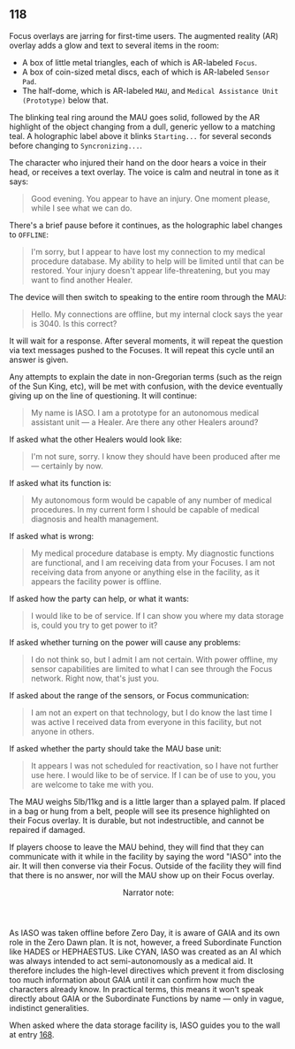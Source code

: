 ## 118

Focus overlays are jarring for first-time users.
The augmented reality (AR) overlay adds a glow and text to several items in the room:

* A box of little metal triangles, each of which is AR-labeled `Focus`.
* A box of coin-sized metal discs, each of which is AR-labeled `Sensor Pad`.
* The half-dome, which is AR-labeled `MAU`, and `Medical Assistance Unit (Prototype)` below that.

The blinking teal ring around the MAU goes solid, followed by the AR highlight of the object changing from a dull, generic yellow to a matching teal.
A holographic label above it blinks `Starting...` for several seconds before changing to `Syncronizing...`.

The character who injured their hand on the door hears a voice in their head, or receives a text overlay.
The voice is calm and neutral in tone as it says:

> Good evening.
> You appear to have an injury.
> One moment please, while I see what we can do.

There's a brief pause before it continues, as the holographic label changes to `OFFLINE`:

> I'm sorry, but I appear to have lost my connection to my medical procedure database.
> My ability to help will be limited until that can be restored.
> Your injury doesn't appear life-threatening, but you may want to find another Healer.

The device will then switch to speaking to the entire room through the MAU:

> Hello.
> My connections are offline, but my internal clock says the year is 3040.
> Is this correct?

It will wait for a response.
After several moments, it will repeat the question via text messages pushed to the Focuses.
It will repeat this cycle until an answer is given.

Any attempts to explain the date in non-Gregorian terms (such as the reign of the Sun King, etc), will be met with confusion, with the device eventually giving up on the line of questioning.
It will continue:

> My name is IASO.
> I am a prototype for an autonomous medical assistant unit — a Healer.
> Are there any other Healers around?

If asked what the other Healers would look like:

> I'm not sure, sorry.
> I know they should have been produced after me — certainly by now.

If asked what its function is:

> My autonomous form would be capable of any number of medical procedures.
> In my current form I should be capable of medical diagnosis and health management.

If asked what is wrong:

> My medical procedure database is empty.
> My diagnostic functions are functional, and I am receiving data from your Focuses.
> I am not receiving data from anyone or anything else in the facility, as it appears the facility power is offline.

If asked how the party can help, or what it wants:

> I would like to be of service.
> If I can show you where my data storage is, could you try to get power to it?

If asked whether turning on the power will cause any problems:

> I do not think so, but I admit I am not certain.
> With power offline, my sensor capabilities are limited to what I can see through the Focus network.
> Right now, that's just you.

If asked about the range of the sensors, or Focus communication:

> I am not an expert on that technology, but I do know the last time I was active I received data from everyone in this facility, but not anyone in others.

If asked whether the party should take the MAU base unit:

> It appears I was not scheduled for reactivation, so I have not further use here.
> I would like to be of service.
> If I can be of use to you, you are welcome to take me with you.

The MAU weighs 5lb/11kg and is a little larger than a splayed palm.
If placed in a bag or hung from a belt, people will see its presence highlighted on their Focus overlay.
It is durable, but not indestructible, and cannot be repaired if damaged.

If players choose to leave the MAU behind, they will find that they can communicate with it while in the facility by saying the word "IASO" into the air.
It will then converse via their Focus.
Outside of the facility they will find that there is no answer, nor will the MAU show up on their Focus overlay.

<aside class="narrator-note">
<header>Narrator note:</header>
As IASO was taken offline before Zero Day, it is aware of GAIA and its own role in the Zero Dawn plan.
It is not, however, a freed Subordinate Function like HADES or HEPHAESTUS.
Like CYAN, IASO was created as an AI which was always intended to act semi-autonomously as a medical aid.
It therefore includes the high-level directives which prevent it from disclosing too much information about GAIA until it can confirm how much the characters already know.
In practical terms, this means it won't speak directly about GAIA or the Subordinate Functions by name — only in vague, indistinct generalities.
</aside>

When asked where the data storage facility is, IASO guides you to the wall at entry [168](168-power-wall.md).
